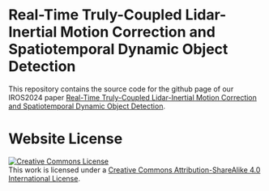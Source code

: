 # Real-Time Truly-Coupled Lidar-Inertial Motion Correction and Spatiotemporal Dynamic Object Detection

This repository contains the source code for the github page of our IROS2024 paper [Real-Time Truly-Coupled Lidar-Inertial Motion Correction and Spatiotemporal Dynamic Object Detection](https://uts-ri.github.io/lidar_inertial_motion_correction/).



# Website License
<a rel="license" href="http://creativecommons.org/licenses/by-sa/4.0/"><img alt="Creative Commons License" style="border-width:0" src="https://i.creativecommons.org/l/by-sa/4.0/88x31.png" /></a><br />This work is licensed under a <a rel="license" href="http://creativecommons.org/licenses/by-sa/4.0/">Creative Commons Attribution-ShareAlike 4.0 International License</a>.
